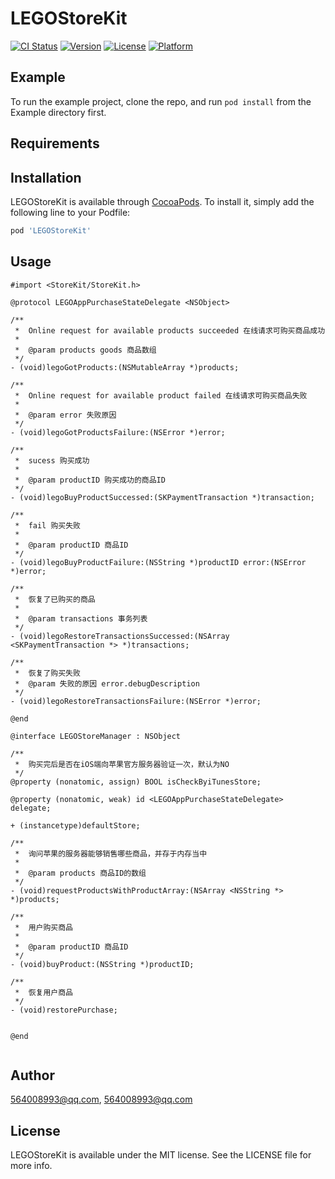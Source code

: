 # LEGOStoreKit

[![CI Status](https://img.shields.io/travis/564008993@qq.com/LEGOStoreKit.svg?style=flat)](https://travis-ci.org/564008993@qq.com/LEGOStoreKit)
[![Version](https://img.shields.io/cocoapods/v/LEGOStoreKit.svg?style=flat)](https://cocoapods.org/pods/LEGOStoreKit)
[![License](https://img.shields.io/cocoapods/l/LEGOStoreKit.svg?style=flat)](https://cocoapods.org/pods/LEGOStoreKit)
[![Platform](https://img.shields.io/cocoapods/p/LEGOStoreKit.svg?style=flat)](https://cocoapods.org/pods/LEGOStoreKit)

## Example

To run the example project, clone the repo, and run `pod install` from the Example directory first.

## Requirements

## Installation

LEGOStoreKit is available through [CocoaPods](https://cocoapods.org). To install
it, simply add the following line to your Podfile:

```ruby
pod 'LEGOStoreKit'
```

## Usage

```
#import <StoreKit/StoreKit.h>

@protocol LEGOAppPurchaseStateDelegate <NSObject>

/**
 *  Online request for available products succeeded 在线请求可购买商品成功
 *
 *  @param products goods 商品数组
 */
- (void)legoGotProducts:(NSMutableArray *)products;

/**
 *  Online request for available product failed 在线请求可购买商品失败
 *
 *  @param error 失败原因
 */
- (void)legoGotProductsFailure:(NSError *)error;

/**
 *  sucess 购买成功
 *
 *  @param productID 购买成功的商品ID
 */
- (void)legoBuyProductSuccessed:(SKPaymentTransaction *)transaction;

/**
 *  fail 购买失败
 *
 *  @param productID 商品ID
 */
- (void)legoBuyProductFailure:(NSString *)productID error:(NSError *)error;

/**
 *  恢复了已购买的商品
 *
 *  @param transactions 事务列表
 */
- (void)legoRestoreTransactionsSuccessed:(NSArray <SKPaymentTransaction *> *)transactions;

/**
 *  恢复了购买失败
 *  @param 失败的原因 error.debugDescription
 */
- (void)legoRestoreTransactionsFailure:(NSError *)error;

@end

@interface LEGOStoreManager : NSObject

/**
 *  购买完后是否在iOS端向苹果官方服务器验证一次，默认为NO
 */
@property (nonatomic, assign) BOOL isCheckByiTunesStore;

@property (nonatomic, weak) id <LEGOAppPurchaseStateDelegate> delegate;

+ (instancetype)defaultStore;

/**
 *  询问苹果的服务器能够销售哪些商品，并存于内存当中
 *
 *  @param products 商品ID的数组
 */
- (void)requestProductsWithProductArray:(NSArray <NSString *> *)products;

/**
 *  用户购买商品
 *
 *  @param productID 商品ID
 */
- (void)buyProduct:(NSString *)productID;

/**
 *  恢复用户商品
 */
- (void)restorePurchase;


@end


```

## Author

564008993@qq.com, 564008993@qq.com

## License

LEGOStoreKit is available under the MIT license. See the LICENSE file for more info.
